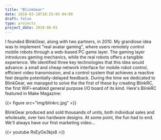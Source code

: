 ```yaml
---
title: "BlinkGear"
date: 2018-03-18T18:25:05-04:00
draft: false
type: projects
project_date: 2010-06-01
---
```

I founded BlinkGear, along with two partners, in 2010. My grandiose idea was to implement "real avatar gaming", where users remotely control mobile robots through a web-based PC game layer. The gaming layer introduces gaming mechanics, while the real robots offers a tangible experience. We identified three key technologies that this idea would advance: a small and cheap network interface for mobile robot control, efficient video transmission, and a control system that achieves a reactive feel despite potentially-delayed feedback. During the time we dedicated to BlinkGear, we managed to solve the the first of these by creating BlinkRC, the first WiFi-enabled general purpose I/O board of its kind. Here's BlinkRC featured in Make Magazine:

{{< figure src="img/blinkrc.jpg" >}}

BlinkGear produced and sold thousands of units, both individual sales and wholesale, over two hardware designs. At some point, the fun had to end. We'll always have our first marketing video...

{{< youtube RxEyOe3kjs8 >}}